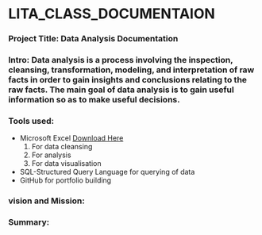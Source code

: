 # LITA_CLASS_DOCUMENTAION

### Project Title: Data Analysis Documentation 

### Intro: Data analysis is a process involving the inspection, cleansing, transformation, modeling, and interpretation of raw facts in order to gain insights and conclusions relating to the raw facts. The main goal of data analysis is to gain useful information so as to make useful decisions.

### Tools used:
- Microsoft Excel [Download Here](https://www.microsoft.com) 
  1. For data cleansing
  2. For analysis
  3. For data visualisation
- SQL-Structured Query Language for querying of data
- GitHub for portfolio building 

### vision and Mission:

### Summary:
